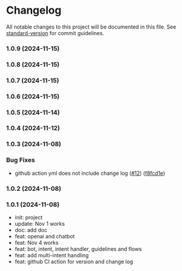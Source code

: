 # Changelog

All notable changes to this project will be documented in this file. See [standard-version](https://github.com/conventional-changelog/standard-version) for commit guidelines.

### 1.0.9 (2024-11-15)

### 1.0.8 (2024-11-15)

### 1.0.7 (2024-11-15)

### 1.0.6 (2024-11-15)

### 1.0.5 (2024-11-14)

### 1.0.4 (2024-11-12)

### 1.0.3 (2024-11-08)


### Bug Fixes

* github action yml does not include change log ([#12](https://github.com/bobbylkchao/blueprint/issues/12)) ([f8fcd1e](https://github.com/bobbylkchao/blueprint/commit/f8fcd1e36951eb7570685671e47d3f6f9ec0c0be))

### 1.0.2 (2024-11-08)

### 1.0.1 (2024-11-08)
- init: project
- update: Nov 1 works
- doc: add doc
- feat: openai and chatbot
- feat: Nov 4 works
- feat: bot, intent, intent handler, guidelines and flows
- feat: add multi-intent handling
- feat: github CI action for version and change log
